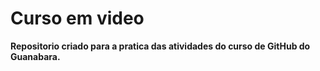 # Curso em video
**Repositorio criado para a pratica das atividades do curso de GitHub do Guanabara.**